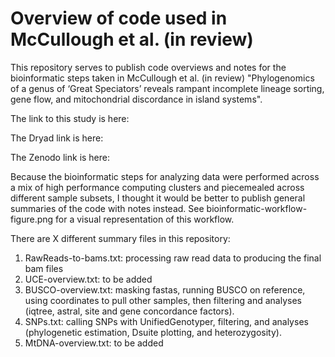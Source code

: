 # Overview of code used in McCullough et al. (in review) 

This repository serves to publish code overviews and notes for the bioinformatic steps taken in McCullough et al. (in review) "Phylogenomics of a genus of ‘Great Speciators’ reveals rampant incomplete lineage sorting, gene flow, and mitochondrial discordance in island systems". 

The link to this study is here: 

The Dryad link is here:

The Zenodo link is here: 

Because the bioinformatic steps for analyzing data were performed across a mix of high performance computing clusters and piecemealed across different sample subsets, I thought it would be better to publish general summaries of the code with notes instead. See bioinformatic-workflow-figure.png for a visual representation of this workflow. 

There are X different summary files in this repository: 
1. RawReads-to-bams.txt: processing raw read data to producing the final bam files
2. UCE-overview.txt: to be added 
3. BUSCO-overview.txt: masking fastas, running BUSCO on reference, using coordinates to pull other samples, then filtering and analyses (iqtree, astral, site and gene concordance factors). 
4. SNPs.txt: calling SNPs with UnifiedGenotyper, filtering, and analyses (phylogenetic estimation, Dsuite plotting, and heterozygosity). 
5. MtDNA-overview.txt: to be added  

